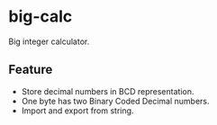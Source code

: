 # big-calc
Big integer calculator.

## Feature
- Store decimal numbers in BCD representation.
- One byte has two Binary Coded Decimal numbers.
- Import and export from string.


